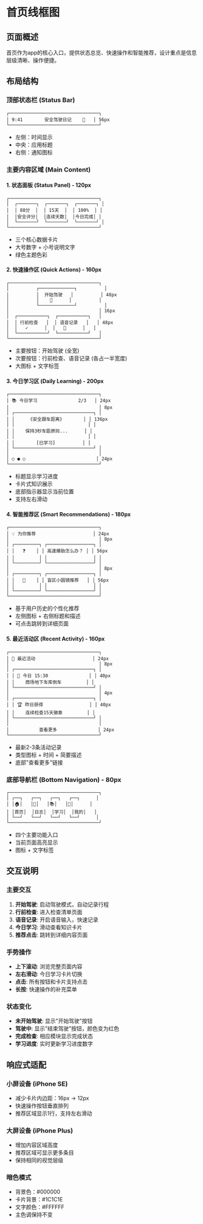 # 首页线框图

## 页面概述
首页作为app的核心入口，提供状态总览、快速操作和智能推荐，设计重点是信息层级清晰、操作便捷。

## 布局结构

### 顶部状态栏 (Status Bar)
```
┌─────────────────────────────────┐
│ 9:41        安全驾驶日记    🔔   │ 56px
└─────────────────────────────────┘
```
- 左侧：时间显示
- 中央：应用标题
- 右侧：通知图标

### 主要内容区域 (Main Content)

#### 1. 状态面板 (Status Panel) - 120px
```
┌─────────────────────────────────┐
│  ┌───────┐  ┌───────┐  ┌───────┐ │
│  │ 88分  │  │ 15天  │  │ 100%  │ │
│  │安全评分│  │连续天数│  │今日完成│ │
│  └───────┘  └───────┘  └───────┘ │
└─────────────────────────────────┘
```
- 三个核心数据卡片
- 大号数字 + 小号说明文字
- 绿色主题色彩

#### 2. 快速操作区 (Quick Actions) - 160px
```
┌─────────────────────────────────┐
│          ┌─────────────┐          │
│          │  开始驾驶   │          │ 48px
│          │    🚗      │          │
│          └─────────────┘          │
│                                 │ 16px
│  ┌───────────┐  ┌───────────┐   │
│  │ 行前检查   │  │ 语音记录   │   │ 48px
│  │   ✓      │  │   🎤      │   │
│  └───────────┘  └───────────┘   │
└─────────────────────────────────┘
```
- 主要按钮：开始驾驶 (全宽)
- 次要按钮：行前检查、语音记录 (各占一半宽度)
- 大图标 + 文字标签

#### 3. 今日学习区 (Daily Learning) - 200px
```
┌─────────────────────────────────┐
│ 📚 今日学习               2/3   │ 24px
│                                 │ 8px
│ ┌─────────────────────────────┐ │
│ │     《安全跟车距离》       │ │ 136px
│ │                           │ │
│ │    保持3秒车距原则...      │ │
│ │                           │ │
│ │        [已学习]          │ │
│ └─────────────────────────────┘ │
│                                 │
│ ○ ● ○                          │ 24px
└─────────────────────────────────┘
```
- 标题显示学习进度
- 卡片式知识展示
- 底部指示器显示当前位置
- 支持左右滑动

#### 4. 智能推荐区 (Smart Recommendations) - 180px
```
┌─────────────────────────────────┐
│ 💡 为你推荐                     │ 24px
│                                 │ 8px
│ ┌─────────┐ ┌─────────────────┐ │
│ │   ❓    │ │ 高速爆胎怎么办？ │ │ 56px
│ │         │ │                 │ │
│ └─────────┘ └─────────────────┘ │
│                                 │ 8px
│ ┌─────────┐ ┌─────────────────┐ │
│ │   🛒    │ │ 盲区小圆镜推荐   │ │ 56px
│ │         │ │                 │ │
│ └─────────┘ └─────────────────┘ │
└─────────────────────────────────┘
```
- 基于用户历史的个性化推荐
- 左侧图标 + 右侧标题和描述
- 可点击跳转到详细页面

#### 5. 最近活动区 (Recent Activity) - 160px
```
┌─────────────────────────────────┐
│ 📅 最近活动                     │ 24px
│                                 │ 8px
│ ┌─────────────────────────────┐ │
│ │ 🚗 今日 15:30               │ │ 40px
│ │    商场地下车库倒车         │ │
│ └─────────────────────────────┘ │
│                                 │ 4px
│ ┌─────────────────────────────┐ │
│ │ 🏆 昨日获得                 │ │ 40px
│ │    连续检查15天徽章         │ │
│ └─────────────────────────────┘ │
│                                 │
│           查看更多               │ 24px
└─────────────────────────────────┘
```
- 最新2-3条活动记录
- 类型图标 + 时间 + 简要描述
- 底部"查看更多"链接

### 底部导航栏 (Bottom Navigation) - 80px
```
┌─────────────────────────────────┐
│ ┌──┐   ┌──┐   ┌──┐   ┌──┐      │
│ │🏠│   │📝│   │📚│   │👤│      │
│ │首页│  │日志│  │学习│  │我的│   │
│ └──┘   └──┘   └──┘   └──┘      │
└─────────────────────────────────┘
```
- 四个主要功能入口
- 当前页面高亮显示
- 图标 + 文字标签

## 交互说明

### 主要交互
1. **开始驾驶**: 启动驾驶模式，自动记录行程
2. **行前检查**: 进入检查清单页面
3. **语音记录**: 开启语音输入，快速记录
4. **今日学习**: 滑动查看知识卡片
5. **推荐点击**: 跳转到详细内容页面

### 手势操作
- **上下滚动**: 浏览完整页面内容
- **左右滑动**: 今日学习卡片切换
- **点击**: 所有按钮和卡片支持点击
- **长按**: 快速操作的补充菜单

### 状态变化
- **未开始驾驶**: 显示"开始驾驶"按钮
- **驾驶中**: 显示"结束驾驶"按钮，颜色变为红色
- **完成检查**: 相应模块显示完成状态
- **学习进度**: 实时更新学习进度数字

## 响应式适配

### 小屏设备 (iPhone SE)
- 减少卡片内边距：16px → 12px
- 快速操作按钮垂直排列
- 推荐区域显示1行，支持左右滑动

### 大屏设备 (iPhone Plus)
- 增加内容区域高度
- 推荐区域可显示更多条目
- 保持相同的视觉层级

### 暗色模式
- 背景色：#000000
- 卡片背景：#1C1C1E
- 文字颜色：#FFFFFF
- 主色调保持不变 